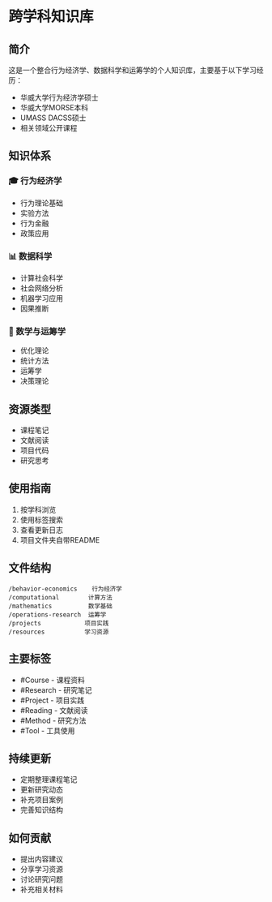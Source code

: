 # 跨学科知识库

## 简介
这是一个整合行为经济学、数据科学和运筹学的个人知识库，主要基于以下学习经历：
- 华威大学行为经济学硕士
- 华威大学MORSE本科
- UMASS DACSS硕士
- 相关领域公开课程

## 知识体系

### 🎓 行为经济学
- 行为理论基础
- 实验方法
- 行为金融
- 政策应用

### 📊 数据科学
- 计算社会科学
- 社会网络分析
- 机器学习应用
- 因果推断

### 📐 数学与运筹学
- 优化理论
- 统计方法
- 运筹学
- 决策理论

## 资源类型
- 课程笔记
- 文献阅读
- 项目代码
- 研究思考

## 使用指南
1. 按学科浏览
2. 使用标签搜索
3. 查看更新日志
4. 项目文件夹自带README

## 文件结构
```
/behavior-economics    行为经济学
/computational        计算方法
/mathematics          数学基础
/operations-research  运筹学
/projects            项目实践
/resources           学习资源
```

## 主要标签
- #Course - 课程资料
- #Research - 研究笔记
- #Project - 项目实践
- #Reading - 文献阅读
- #Method - 研究方法
- #Tool - 工具使用

## 持续更新
- 定期整理课程笔记
- 更新研究动态
- 补充项目案例
- 完善知识结构

## 如何贡献
- 提出内容建议
- 分享学习资源
- 讨论研究问题
- 补充相关材料